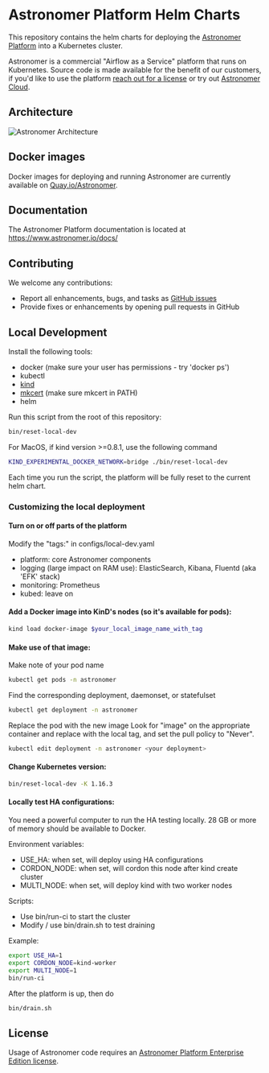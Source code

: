 # Astronomer Platform Helm Charts

This repository contains the helm charts for deploying the [Astronomer Platform](https://github.com/astronomer/astronomer) into a Kubernetes cluster.

Astronomer is a commercial "Airflow as a Service" platform that runs on Kubernetes. Source code is made available for the benefit of our customers, if you'd like to use the platform [reach out for a license](https://www.astronomer.io/enterprise/) or try out [Astronomer Cloud](https://www.astronomer.io/cloud/).

## Architecture

![Astronomer Architecture](https://assets2.astronomer.io/main/enterpriseArchitecture.svg "Astronomer Architecture")

## Docker images

Docker images for deploying and running Astronomer are currently available on
[Quay.io/Astronomer](https://quay.io/organization/astronomer).

## Documentation

The Astronomer Platform documentation is located at https://www.astronomer.io/docs/

## Contributing

We welcome any contributions:

* Report all enhancements, bugs, and tasks as [GitHub issues](https://github.com/astronomerio/helm.astronomer.io/issues)
* Provide fixes or enhancements by opening pull requests in GitHub

## Local Development

Install the following tools:

- docker (make sure your user has permissions - try 'docker ps')
- kubectl
- [kind](https://github.com/kubernetes-sigs/kind#installation-and-usage)
- [mkcert](https://github.com/FiloSottile/mkcert) (make sure mkcert in PATH)
- helm

Run this script from the root of this repository:

```sh
bin/reset-local-dev
```

For MacOS, if kind version >=0.8.1, use the following command

```sh
KIND_EXPERIMENTAL_DOCKER_NETWORK=bridge ./bin/reset-local-dev
```

Each time you run the script, the platform will be fully reset to the current helm chart.

### Customizing the local deployment

#### Turn on or off parts of the platform

Modify the "tags:" in configs/local-dev.yaml
- platform: core Astronomer components
- logging (large impact on RAM use): ElasticSearch, Kibana, Fluentd (aka 'EFK' stack)
- monitoring: Prometheus
- kubed: leave on

#### Add a Docker image into KinD's nodes (so it's available for pods):

```sh
kind load docker-image $your_local_image_name_with_tag
```

#### Make use of that image:

Make note of your pod name

```sh
kubectl get pods -n astronomer
```

Find the corresponding deployment, daemonset, or statefulset

```sh
kubectl get deployment -n astronomer
```

Replace the pod with the new image
Look for "image" on the appropriate container and replace with the local tag,
and set the pull policy to "Never".

```sh
kubectl edit deployment -n astronomer <your deployment>
```

#### Change Kubernetes version:

```sh
bin/reset-local-dev -K 1.16.3
```

#### Locally test HA configurations:

You need a powerful computer to run the HA testing locally. 28 GB or more of memory should be available to Docker.

Environment variables:

- USE_HA: when set, will deploy using HA configurations
- CORDON_NODE: when set, will cordon this node after kind create cluster
- MULTI_NODE: when set, will deploy kind with two worker nodes

Scripts:

- Use bin/run-ci to start the cluster
- Modify / use bin/drain.sh to test draining

Example:

```sh
export USE_HA=1
export CORDON_NODE=kind-worker
export MULTI_NODE=1
bin/run-ci
```

After the platform is up, then do

```sh
bin/drain.sh
```

## License

Usage of Astronomer code requires an [Astronomer Platform Enterprise Edition license](https://github.com/astronomer/astronomer/blob/master/LICENSE).
